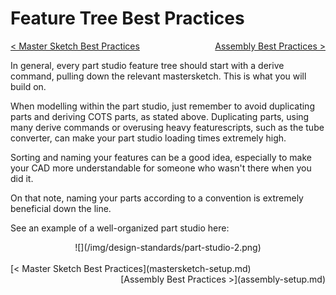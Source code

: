 <style>
.right{
    float:right;
}

.left{
    float:left;
}
</style>

# Feature Tree Best Practices

<span class="left">[< Master Sketch Best Practices](mastersketch-setup.md)</span> <span class="right">[Assembly Best Practices >](assembly-setup.md)</span>
<br>

In general, every part studio feature tree should start with a derive command, pulling down the relevant mastersketch. This is what you will build on. 

When modelling within the part studio, just remember to avoid duplicating parts and deriving COTS parts, as stated above. Duplicating parts, using many derive commands or overusing heavy featurescripts, such as the tube converter, can make your part studio loading times extremely high.

Sorting and naming your features can be a good idea, especially to make your CAD more understandable for someone who wasn't there when you did it.

On that note, naming your parts according to a convention is extremely beneficial down the line.

See an example of a well-organized part studio here:

<center> ![](/img/design-standards/part-studio-2.png) </center>

<br>
<span class="left">[< Master Sketch Best Practices](mastersketch-setup.md)</span> <span class="right">[Assembly Best Practices >](assembly-setup.md)</span>
<br>
<br>